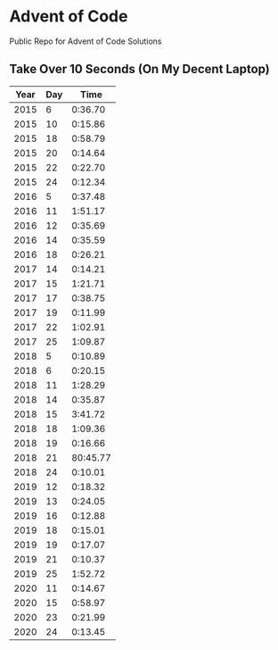 # Advent of Code
Public Repo for Advent of Code Solutions

## Take Over 10 Seconds (On My Decent Laptop)

| Year | Day  | Time      |
| ---- | ---- | --------- |
| 2015 | 6    | 0:36.70  |
| 2015 | 10   | 0:15.86   |
| 2015 | 18   | 0:58.79   |
| 2015 | 20   | 0:14.64   |
| 2015 | 22   | 0:22.70   |
| 2015 | 24   | 0:12.34   |
| 2016 | 5    | 0:37.48   |
| 2016 | 11   | 1:51.17   |
| 2016 | 12   | 0:35.69   |
| 2016 | 14   | 0:35.59   |
| 2016 | 18   | 0:26.21   |
| 2017 | 14   | 0:14.21   |
| 2017 | 15   | 1:21.71   |
| 2017 | 17   | 0:38.75   |
| 2017 | 19   | 0:11.99   |
| 2017 | 22   | 1:02.91   |
| 2017 | 25   | 1:09.87   |
| 2018 | 5    | 0:10.89   |
| 2018 | 6    | 0:20.15   |
| 2018 | 11   | 1:28.29   |
| 2018 | 14   | 0:35.87   |
| 2018 | 15   | 3:41.72   |
| 2018 | 18   | 1:09.36   |
| 2018 | 19   | 0:16.66   |
| 2018 | 21   | 80:45.77 |
| 2018 | 24   | 0:10.01   |
| 2019 | 12   | 0:18.32   |
| 2019 | 13   | 0:24.05   |
| 2019 | 16   | 0:12.88   |
| 2019 | 18   | 0:15.01   |
| 2019 | 19   | 0:17.07   |
| 2019 | 21   | 0:10.37   |
| 2019 | 25   | 1:52.72   |
| 2020 | 11   | 0:14.67   |
| 2020 | 15   | 0:58.97   |
| 2020 | 23   | 0:21.99   |
| 2020 | 24   | 0:13.45   |
